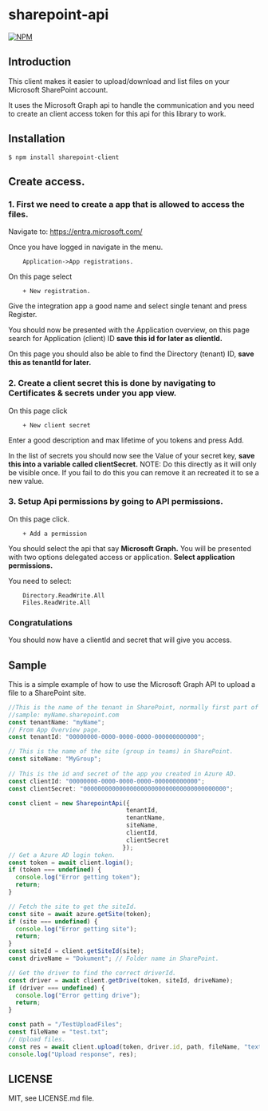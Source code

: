 sharepoint-api
====

[![NPM](https://nodei.co/npm/@jimmybjorklund/sharepoint-api.png)](https://nodei.co/npm/@jimmybjorklund/sharepoint-api/)

## Introduction
This client makes it easier to upload/download and list files on your Microsoft SharePoint account.

It uses the Microsoft Graph api to handle the communication and you need to create an 
client access token for this api for this library to work.

## Installation

```
$ npm install sharepoint-client
```

## Create access.

### 1. First we need to create a app that is allowed to access the files. 
   
   Navigate to: https://entra.microsoft.com/

   Once you have logged in navigate in the menu.

        Application->App registrations.

   On this page select 

        + New registration.

   Give the integration app a good name and select single tenant and press Register.

   You should now be presented with the Application overview, on this page search for
   Application (client) ID <b>save this id for later as clientId.</b>

   On this page you should also be able to find the Directory (tenant) ID, <b>save this as
   tenantId for later.</b>


### 2. Create a client secret this is done by navigating to Certificates & secrets under you app view.

   On this page click

        + New client secret 

   Enter a good description and max lifetime of you tokens and press Add.

   In the list of secrets you should now see the Value of your secret key, <b>save this into 
   a variable called clientSecret.</b> NOTE: Do this directly as it will only be visible once.
   If you fail to do this you can remove it an recreated it to se a new value.

### 3. Setup Api permissions by going to API permissions.
   
   On this page click.

        + Add a permission

   You should select the api that say <b>Microsoft Graph.</b>
   You will be presented with two options delegated access or application.
    <b>Select application permissions.</b>

   You need to select:

        Directory.ReadWrite.All
        Files.ReadWrite.All
  
### Congratulations
You should now have a clientId and secret that will give you access.



## Sample
  This is a simple example of how to use the Microsoft Graph API to upload a file to a SharePoint site.
  
  ```ts
//This is the name of the tenant in SharePoint, normally first part of the url.
//sample: myName.sharepoint.com  
const tenantName: "myName";
// From App Overview page.
const tenantId: "00000000-0000-0000-0000-000000000000";
  
// This is the name of the site (group in teams) in SharePoint.
const siteName: "MyGroup";
   
// This is the id and secret of the app you created in Azure AD.
const clientId: "00000000-0000-0000-0000-000000000000";
const clientSecret: "0000000000000000000000000000000000000000";
  
const client = new SharepointApi({
                                   tenantId,
                                   tenantName,
                                   siteName,
                                   clientId,
                                   clientSecret
                                  });
// Get a Azure AD login token.                                    
const token = await client.login();
if (token === undefined) {
    console.log("Error getting token");
    return;
}

// Fetch the site to get the siteId.
const site = await azure.getSite(token);
if (site === undefined) {
    console.log("Error getting site");
    return;
}
const siteId = client.getSiteId(site);
const driveName = "Dokument"; // Folder name in SharePoint.

// Get the driver to find the correct driverId.
const driver = await client.getDrive(token, siteId, driveName);
if (driver === undefined) {
    console.log("Error getting drive");
    return;
}

const path = "/TestUploadFiles";
const fileName = "test.txt";
// Upload files.
const res = await client.upload(token, driver.id, path, fileName, "text/plain");
console.log("Upload response", res);
```

## LICENSE

MIT, see LICENSE.md file.